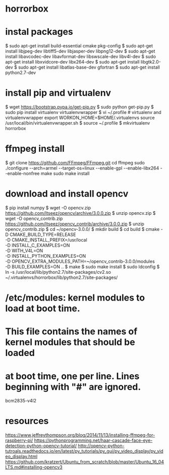 # horrorbox

# instal packages
$ sudo apt-get install build-essential cmake pkg-config
$ sudo apt-get install libjpeg-dev libtiff5-dev libjasper-dev libpng12-dev
$ sudo apt-get install libavcodec-dev libavformat-dev libswscale-dev libv4l-dev
$ sudo apt-get install libxvidcore-dev libx264-dev
$ sudo apt-get install libgtk2.0-dev
$ sudo apt-get install libatlas-base-dev gfortran
$ sudo apt-get install python2.7-dev

# install pip and virtualenv
$ wget https://bootstrap.pypa.io/get-pip.py
$ sudo python get-pip.py
$ sudo pip install virtualenv virtualenvwrapper
$ vi ~/.profile
    # virtualenv and virtualenvwrapper
    export WORKON_HOME=$HOME/.virtualenvs
    source /usr/local/bin/virtualenvwrapper.sh
$ source ~/.profile
$ mkvirtualenv horrorbox

# ffmpeg install
$ git clone https://github.com/FFmpeg/FFmpeg.git
cd ffmpeg
sudo ./configure --arch=armel --target-os=linux --enable-gpl --enable-libx264 --enable-nonfree
make
sudo make install

# download and install opencv
$ pip install numpy
$ wget -O opencv.zip https://github.com/Itseez/opencv/archive/3.0.0.zip
$ unzip opencv.zip
$ wget -O opencv_contrib.zip https://github.com/Itseez/opencv_contrib/archive/3.0.0.zip
$ unzip opencv_contrib.zip
$ cd ~/opencv-3.0.0/
$ mkdir build
$ cd build
$ cmake -D CMAKE_BUILD_TYPE=RELEASE \
    -D CMAKE_INSTALL_PREFIX=/usr/local \
    -D INSTALL_C_EXAMPLES=ON \
    -D WITH_V4L=ON \
    -D INSTALL_PYTHON_EXAMPLES=ON \
    -D OPENCV_EXTRA_MODULES_PATH=~/opencv_contrib-3.0.0/modules \
    -D BUILD_EXAMPLES=ON ..
$ make
$ sudo make install
$ sudo ldconfig
$ ln -s /usr/local/lib/python2.7/site-packages/cv2.so ~/.virtualenvs/horrorbox/lib/python2.7/site-packages/



# /etc/modules: kernel modules to load at boot time.
#
# This file contains the names of kernel modules that should be loaded
# at boot time, one per line. Lines beginning with "#" are ignored.
bcm2835-v4l2


# resources
https://www.jeffreythompson.org/blog/2014/11/13/installing-ffmpeg-for-raspberry-pi/
https://pythonprogramming.net/haar-cascade-face-eye-detection-python-opencv-tutorial/
http://opencv-python-tutroals.readthedocs.io/en/latest/py_tutorials/py_gui/py_video_display/py_video_display.html
https://github.com/kratzert/Ubuntu_from_scratch/blob/master/Ubuntu_16_04LTS.md#installing-opencv3

